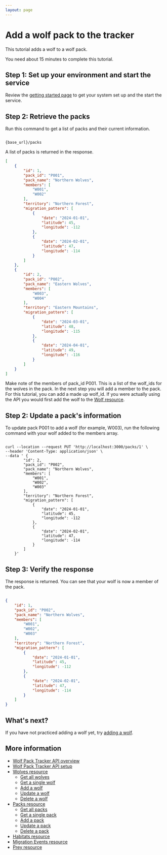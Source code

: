 ```yaml
---
layout: page
---
```


# Add a wolf pack to the tracker

This tutorial adds a wolf to a wolf pack.

You need about 15 minutes to complete this tutorial.

## Step 1: Set up your environment and start the service

Review the [getting started page](../getting-started.md) to get your system set up and the start the service.

## Step 2: Retrieve the packs

Run this command to get a list of packs and their current information. 

```shell

{base_url}/packs
```

A list of packs is returned in the response.  

```JSON
[
    {
        "id": 1,
        "pack_id": "P001",
        "pack_name": "Northern Wolves",
        "members": [
            "W001",
            "W002"
        ],
        "territory": "Northern Forest",
        "migration_pattern": [
            {
                "date": "2024-01-01",
                "latitude": 45,
                "longitude": -112
            },
            {
                "date": "2024-02-01",
                "latitude": 47,
                "longitude": -114
            }
        ]
    },
    {
        "id": 2,
        "pack_id": "P002",
        "pack_name": "Eastern Wolves",
        "members": [
            "W003",
            "W004"
        ],
        "territory": "Eastern Mountains",
        "migration_pattern": [
            {
                "date": "2024-03-01",
                "latitude": 48,
                "longitude": -115
            },
            {
                "date": "2024-04-01",
                "latitude": 49,
                "longitude": -116
            }
        ]
    }
]
```

Make note of the members of pack_id P001. This is a list of the wolf_ids for the wolves in the pack. 
In the next step you will add a member to the pack. For this tutorial, you can add a made up wolf_id. If you were actually using the API you would first add the wolf to the [Wolf resource](../api/wolves.md).

## Step 2: Update a pack's information

To update pack P001 to add a wolf (for example, W003), run the following command with your wolf added to the members array. 

```shell

curl --location --request PUT 'http://localhost:3000/packs/1' \
--header 'Content-Type: application/json' \
--data ' {
        "id": 2,
        "pack_id": "P002",
        "pack_name": "Northern Wolves",
        "members": [
            "W001",
            "W002",
            "W003"  
        ],
        "territory": "Northern Forest",
        "migration_pattern": [
            {
                "date": "2024-01-01",
                "latitude": 45,
                "longitude": -112
            },
            {
                "date": "2024-02-01",
                "latitude": 47,
                "longitude": -114
            }
        ]
    }'
```

## Step 3: Verify the response

The response is returned. You can see that your wolf is now a member of the pack. 

```JSON

{
    "id": 1,
    "pack_id": "P002",
    "pack_name": "Northern Wolves",
    "members": [
        "W001",
        "W002",
        "W003"
    ],
    "territory": "Northern Forest",
    "migration_pattern": [
        {
            "date": "2024-01-01",
            "latitude": 45,
            "longitude": -112
        },
        {
            "date": "2024-02-01",
            "latitude": 47,
            "longitude": -114
        }
    ]
}
```

## What's next?

If you have not practiced adding a wolf yet, try [adding a wolf](tutorials/add-wolf-tutorial.md).


## More information

* [Wolf Pack Tracker API overview](../index.md)
* [Wolf Pack Tracker API setup](../getting-started.md)
* [Wolves resource](../api/wolves.md)
    * [Get all wolves](../api/wolves-get-all.md)
    * [Get a single wolf](../api/wolves-get-single.md)
    * [Add a wolf](../api/wolves-post.md)
    * [Update a wolf](../api/wolves-put.md)
    * [Delete a wolf](../api/wolves-delete.md)
* [Packs resource](../api/packs.md)
    * [Get all packs](../api/packs-get-all.md)
    * [Get a single pack](../api/packs-get-single.md)
    * [Add a pack](../api/packs-post.md)
    * [Update a  pack](../api/packs-put.md)
    * [Delete a pack](../api/packs-delete.md)
* [Habitats resource](../api/habitats.md)
* [Migration Events resource](../api/migration-events.md)
* [Prey resource](../api/prey.md)
